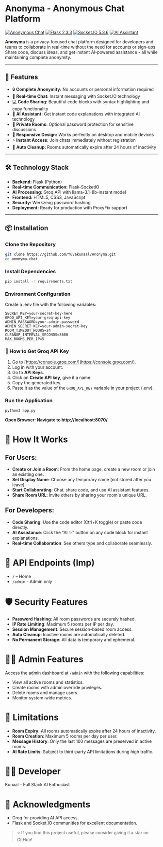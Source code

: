 # Anonyma - Anonymous Chat Platform

[![Anonymous Chat](https://img.shields.io/badge/Anonymous-Chat-blue?style=for-the-badge&logo=chat)](https://github.com/your-username/anonyma-chat)
[![Flask 2.3.3](https://img.shields.io/badge/Flask-2.3.3-green?style=for-the-badge&logo=flask)](https://flask.palletsprojects.com/)
[![Socket.IO 5.3.6](https://img.shields.io/badge/Socket.IO-5.3.6-orange?style=for-the-badge&logo=socket.io)](https://socket.io/)
[![AI Assistant](https://img.shields.io/badge/AI-Assistant-purple?style=for-the-badge&logo=ai)](https://console.groq.com/)

**Anonyma** is a privacy-focused chat platform designed for developers and teams to collaborate in real-time without the need for accounts or sign-ups. Share code, discuss ideas, and get instant AI-powered assistance - all while maintaining complete anonymity.

---

## 🚀 Features

- 🔒 **Complete Anonymity:** No accounts or personal information required
- 💬 **Real-time Chat:** Instant messaging with Socket.IO technology
- 💻 **Code Sharing:** Beautiful code blocks with syntax highlighting and copy functionality
- 🤖 **AI Assistant:** Get instant code explanations with integrated AI technology
- 🔐 **Private Rooms:** Optional password protection for sensitive discussions
- 📱 **Responsive Design:** Works perfectly on desktop and mobile devices
- ⚡ **Instant Access:** Join chats immediately without registration
- 🧹 **Auto Cleanup:** Rooms automatically expire after 24 hours of inactivity

---

## 🛠️ Technology Stack

- **Backend:** Flask (Python)
- **Real-time Communication:** Flask-SocketIO
- **AI Processing:** Groq API with llama-3.1-8b-instant model
- **Frontend:** HTML5, CSS3, JavaScript
- **Security:** Werkzeug password hashing
- **Deployment:** Ready for production with ProxyFix support

---

## 📦 Installation

### Clone the Repository

```bash
git clone https://github.com/Yuvakunaal/Anonyma.git
cd anonyma-chat
```

### Install Dependencies

```bash
pip install -r requirements.txt
```

### Environment Configuration

Create a .env file with the following variables:

```env
SECRET_KEY=your-secret-key-here
GROQ_API_KEY=your-groq-api-key
ADMIN_PASSWORD=your-admin-password
ADMIN_SECRET_KEY=your-admin-secret-key
ROOM_TIMEOUT_HOURS=24
CLEANUP_INTERVAL_SECONDS=3600
MAX_ROOMS_PER_IP=5
```

### 🔑 How to Get Groq API Key

1. Go to [https://console.groq.com/](https://console.groq.com/).
2. Log in with your account.
3. Go to **API Keys**.
4. Click on **Create API key**, give it a name.
5. Copy the generated key.
6. Paste it as the value of the `GROQ_API_KEY` variable in your project (.env).

### Run the Application

```bash
python3 app.py
```

**Open Browser: Navigate to http://localhost:8070/**

# 🎯 How It Works

## For Users:

- **Create or Join a Room**: From the home page, create a new room or join an existing one.
- **Set Display Name**: Choose any temporary name (not stored after you leave).
- **Start Collaborating**: Chat, share code, and use AI assistant features.
- **Share Room URL**: Invite others by sharing your room's unique URL.

## For Developers:

- **Code Sharing**: Use the code editor (Ctrl+K toggle) or paste code directly.
- **AI Assistance**: Click the "AI ✨" button on any code block for instant explanations.
- **Real-time Collaboration**: See others type and collaborate seamlessly.

# 🔧 API Endpoints (Imp)

- `/` – Home
- `/admin` - Admin only

# 🛡️ Security Features

- **Password Hashing**: All room passwords are securely hashed.
- **IP Rate Limiting**: Maximum 5 rooms per IP per day.
- **Session Management**: Secure session-based room access.
- **Auto Cleanup**: Inactive rooms are automatically deleted.
- **No Permanent Storage**: All data is temporary and ephemeral.

# 👨‍💻 Admin Features

Access the admin dashboard at `/admin` with the following capabilities:

- View all active rooms and statistics.
- Create rooms with admin override privileges.
- Delete rooms and manage users.
- Monitor system-wide metrics.

# 🚨 Limitations

- **Room Expiry**: All rooms automatically expire after 24 hours of inactivity.
- **Room Creation**: Maximum 5 rooms per day per user.
- **Message History**: Only the last 100 messages are preserved in active rooms.
- **AI Rate Limits**: Subject to third-party API limitations during high traffic.

# 👨‍💻 Developer

Kunaal – Full Stack AI Enthusiast

# 🙏 Acknowledgments

- Groq for providing AI API access.
- Flask and Socket.IO communities for excellent documentation.

> ⭐ If you find this project useful, please consider giving it a star on GitHub!
